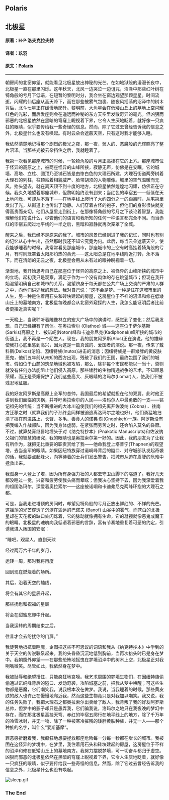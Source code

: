 ## Polaris

## 北极星

#### 原著：H·P·洛夫克拉夫特

#### 译者：玖羽

#### 原文：[Polaris](http://www.hplovecraft.com/writings/texts/fiction/p.asp)

---

朝房间的北窗仰望，就能看见北极星放出神秘的光芒。在如地狱般的漫漫长夜中，北极星一直在那里闪烁。这年秋天，北风一边哭泣一边诅咒，沼泽中那些红叶树在犄角般的亏月下低语，在短暂的黎明时分，我会坐在窗边观望那颗星星。时间流逝，闪耀的仙后座从高天降下，而在那些被雾气包裹、随夜风摇荡的沼泽中的树木背后，北斗七星正在缓慢地爬升。黎明前，大角星会在低矮山丘上的墓地上空闪耀红色的光彩，而后发座则会在遥远而神秘的东方天空里发散奇异的毫光。但凶狠而邪恶的北极星依然在黑暗的穹窿上睨视着下界，它令人生厌地眨着，就好像一只疯狂的眼睛，似乎要传给我一些奇怪的信息。然而，除了它过去曾经告诉我的信息之外，北极星什么也没有唤起。有时云朵会遮蔽天空，只有这时我才能够入睡。

我依然清楚地记得那个剧烈的极光之夜，那一夜，骇人的、恶魔般的光辉照亮了整片沼泽。当那些光被云朵挡住之后，我就睡着了。

我第一次看见那座城市的时候，一轮犄角般的亏月正高挂在它的上方。那座城市位于怪异的高原之上，被两座怪异的山峰所挟，寂静无声，仿佛是在安眠。它的城墙、高塔、立柱、圆顶乃至铺石皆是由惨白色的大理石所建，大理石街道两旁树着大理石的列柱，柱顶站着相貌威严、脸带胡须的人物雕像。城里的空气温暖而无风，抬头望去，就在离天顶不到十度的地方，北极星依然煌煌地闪耀，仿佛正在守候。我久久地望着那座城市，但黎明始终没有到来；当红色的毕宿五——低低在天上地闪烁，可却从不落下——在地平线上爬行了大约四分之一的距离时，从宅第里发出了光，从街道上也传出了动静。人们穿着古怪的袍子，但他们的身影很快就变得高贵而亲切。他们从屋里走到街上，在那像犄角般的亏月之下谈论着智慧，我能理解他们在说什么，尽管他们的语言和我所知的任何一种语言都完全不同。而当赤红的毕宿五爬过地平线的一半之后，黑暗和寂静就再次笼罩了全城。

醒来之后，我已经不是原来的我了。城市的风景已经刻进了我的记忆，同时也有别的记忆从心中生出，虽然那时我还不知它究竟为何。此后，每当云朵遮蔽天空，使我能够睡着的时候，我常常看见那座城市，那座城市的上空有时高挂着犄角般的亏月，有时则笼罩着太阳那灼热的黄光——这太阳总是在地平线附近打转，永不落下。而在清朗的无云之夜，北极星会用从未有过的眼神睨视着一切。

渐渐地，我开始思考自己在那座位于怪异的高原之上、被怪异的山峰所挟的城市中的立场。起初我只是观察，满足于作为一个没有肉体的存在眺望城市；但现在我开始渴望明确自己和城市的关系，渴望跻身于每天都在公共广场上交谈的严肃的人群之中，向他们讲述我的想法。我对自己说：“这不会是梦。一种是住在这城市里的人生，另一种是住着用石头和砖块建起的房屋，这房屋位于不祥的沼泽和修在低矮山丘上的墓地南方，北极星每晚都会从北窗外窥探的人生，我怎么能证明后者比前者更接近真实呢？”

一天晚上，当我聆听着雕像林立的宏大广场中的演讲时，感觉到了变化；然后我发现，自己已经拥有了肉体。在奥拉索尔 (Olathoe) 城——这座位于萨尔基斯(Sarkis)高原之上、被诺峒(Noton)峰和卡迪弗尼克(Kadiphonek)峰所挟的城市的街道上，我不再是一个陌生人。现在，我的朋友阿罗斯(Alos)正在演说，他的雄辩使我打心底里感到高兴，因为这是一篇真诚的、爱国者的演说。那一夜，传来了戴科斯(Daikos)沦陷、因纽特族(Inutos)进击的消息；因纽特族是一群矮胖的黄皮肤恶鬼，他们五年前从未知的西方出现，残破了我们的王国，最终包围了我们的城市。假如位于山麓的筑垒地域也被攻陷，那么，除非每个市民都能以一当十，否则就没有任何办法能阻止他们侵入高原。那些矮胖的生物精通战争的艺术，不知顾忌荣耀，而正是荣耀保护了我们这些高大、灰眼睛的洛玛尔(Lomar)人，使我们不被残忍地征服。

我的好友阿罗斯是高原上全军的总帅，我国最后的希望就担在他的双肩。此时他正讲到我们面临的灾祸，并呼吁奥拉索尔的人民——洛玛尔人中最勇敢的一支——铭记祖先的传统：当不断推进的大冰川迫使我们的祖先离开佐波纳 (Zobna) 、往南方迁移之时（就算我们的子孙终会同样被迫逃离洛玛尔之地也好），他们勇猛地扫清了挡在前进路上，长臂、多毛、善食人的诺弗·刻(Gnophkeh)一族。阿罗斯没有把我编入作战部队，因为我身体虚弱，在紧张而劳苦之时，还会陷入莫名的昏厥。不过，就算焚膏继晷地埋头于对《纳克特抄本》(Pnakotic Manuscripts)和佐波纳父祖们的智慧的研究，我的眼睛也是奥拉索尔第一好的。因此，我的朋友为了让我有所作为，就把无比重要的职责赏给了我——他命我登上塔普宁(Thapnen)的观望塔，去当全军的眼睛。如果因纽特族穿过诺峒峰背后的隘口、对守城部队发起奇袭的话，我就要点起烽火，向等待着的士兵们发出警告，把城市从迫在眉睫的危难中拯救出来。

我孤身一人登上了塔，因为所有身强力壮的人都去守卫山脚下的隘道了。我好几天都没睡过一觉，兴奋和疲劳使我头痛而晕眩；但我决心坚持下去，因为我深爱着我的祖国洛玛尔，深爱着奥拉索尔——这座被诺峒和卡迪弗尼克两峰环抱的大理石之都。

可是，当我走进塔顶的房间时，却望见犄角般的亏月正放出鲜红的、不祥的光芒。这摇荡的光芒穿透了沉淀在遥远的巴诺夫 (Banof) 山谷中的雾气，而苍白的北极星却在天花板的缺口处闪烁着，它的脉动就像拥有生命，它的凝视就像恶鬼或魔王的眼睛。北极星的魂魄向我低语着邪恶的言辞，富有节奏地重复着可恶的约定，引诱我进入叛国的安眠：

“睡吧，观星人，直到天球

经过两万六千年的岁月，

运转一周，那时我将再度

回到现在燃烧着的场所。

其后，沿着天空的轴线，

将会有其它的星辰升起，

那些抚慰和祝福的星辰

将会在甜蜜忘却中升起。

当我运转的周期结束之后，

往昔才会去纷扰你的门扉。”

我徒劳地抵抗着睡魔，企图把这些不可思议的词语和我从《纳克特抄本》中学到的关于天空的传说联系起来。我的头昏昏沉沉地低到胸前，当再次抬头时已是身在梦中。我朝窗外仰望——在那些恐怖地摇曳在梦境沼泽中的树木上空，北极星正对我咧嘴微笑。尽管如此，我依然身在梦中。

我被耻辱和绝望攫住，只能疯狂地哀嚎。我乞求周围的梦境生物们，在因纽特族偷偷通过诺峒峰背后的隘口、发动奇袭，攻陷城塞之前，把我从梦中唤醒；可这些生物都是恶魔，它们嘲笑我，说我根本没在做梦。我说，当我睡着的时候，那些黄皮肤的敌人也许正在慢慢地爬近我，然而这些生物竟只是对我加以嘲笑。我又说，我的任务失败了，我把大理石之都奥拉索尔出卖给了敌人，我背叛了我的好友阿罗斯总帅，但梦中的影子却只是愚弄我，它们骗我说，洛玛尔之地只在我夜晚的梦幻中存在，而在那北极星高挂天穹、赤红的毕宿五爬行在地平线上的地方，除了千万年的冷雪冰封，并无一物、除了一种被寒冷摧残的矮胖黄肤种族，并无一人——那个种族的名字，叫什么“爱斯基摩”。

罪恶感折磨着我，我癫狂地想要拯救那座危险每一分每一秒都在增长的城市。我被困在这怪异的梦境中，在梦里，我住着用石头和砖块建起的房屋，这房屋位于不祥的沼泽和修在低矮山丘上的墓地南方。我努力摆脱梦境，可一切奋斗都归于虚空。凶狠而邪恶的北极星依然在黑暗的穹窿上睨视着下界，它令人生厌地眨着，就好像一只疯狂的眼睛，似乎要传给我一些奇怪的信息。然而，除了它过去曾经告诉我的信息之外，北极星什么也没有唤起。

![sleep.gif](style_emoticons/default/sleep.gif)
### The End
